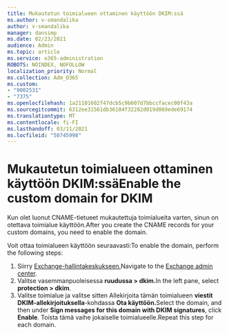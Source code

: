 ```yaml
---
title: Mukautetun toimialueen ottaminen käyttöön DKIM:ssä
ms.author: v-smandalika
author: v-smandalika
manager: dansimp
ms.date: 02/23/2021
audience: Admin
ms.topic: article
ms.service: o365-administration
ROBOTS: NOINDEX, NOFOLLOW
localization_priority: Normal
ms.collection: Adm_O365
ms.custom:
- "9002531"
- "7375"
ms.openlocfilehash: 1a21101602f47dcb5c9b607d7bbccfacec00f43a
ms.sourcegitcommit: 6312ee31561db36104f32282d019d069ede69174
ms.translationtype: MT
ms.contentlocale: fi-FI
ms.lasthandoff: 03/11/2021
ms.locfileid: "50745998"
---
```

# <a name="enable-the-custom-domain-for-dkim"></a><span data-ttu-id="507e1-102">Mukautetun toimialueen ottaminen käyttöön DKIM:ssä</span><span class="sxs-lookup"><span data-stu-id="507e1-102">Enable the custom domain for DKIM</span></span>

<span data-ttu-id="507e1-103">Kun olet luonut CNAME-tietueet mukautettuja toimialueita varten, sinun on otettava toimialue käyttöön.</span><span class="sxs-lookup"><span data-stu-id="507e1-103">After you create the CNAME records for your custom domains, you need to enable the domain.</span></span>

<span data-ttu-id="507e1-104">Voit ottaa toimialueen käyttöön seuraavasti:</span><span class="sxs-lookup"><span data-stu-id="507e1-104">To enable the domain, perform the following steps:</span></span>

1. <span data-ttu-id="507e1-105">Siirry [Exchange-hallintakeskukseen.](https://outlook.office365.com/ecp/)</span><span class="sxs-lookup"><span data-stu-id="507e1-105">Navigate to the [Exchange admin center](https://outlook.office365.com/ecp/).</span></span>
2. <span data-ttu-id="507e1-106">Valitse vasemmanpuoleisessa **ruudussa > dkim.**</span><span class="sxs-lookup"><span data-stu-id="507e1-106">In the left pane, select **protection > dkim**.</span></span>
3. <span data-ttu-id="507e1-107">Valitse toimialue ja valitse sitten Allekirjoita tämän toimialueen **viestit DKIM-allekirjoituksella**-kohdassa **Ota käyttöön.**</span><span class="sxs-lookup"><span data-stu-id="507e1-107">Select the domain, and then under **Sign messages for this domain with DKIM signatures**, click **Enable**.</span></span> <span data-ttu-id="507e1-108">Toista tämä vaihe jokaiselle toimialueelle.</span><span class="sxs-lookup"><span data-stu-id="507e1-108">Repeat this step for each domain.</span></span>

